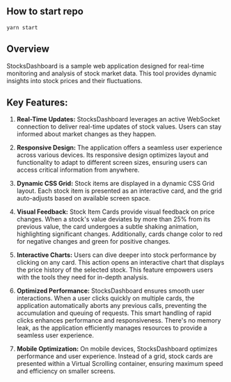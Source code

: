 ## How to start repo
``
yarn start
``

## Overview

StocksDashboard is a sample web application designed for real-time monitoring and analysis of stock market data. This tool provides dynamic insights into stock prices and their fluctuations.

## Key Features:

1. **Real-Time Updates:** StocksDashboard leverages an active WebSocket connection to deliver real-time updates of stock values. Users can stay informed about market changes as they happen.

2. **Responsive Design:** The application offers a seamless user experience across various devices. Its responsive design optimizes layout and functionality to adapt to different screen sizes, ensuring users can access critical information from anywhere.

3. **Dynamic CSS Grid:** Stock items are displayed in a dynamic CSS Grid layout. Each stock item is presented as an interactive card, and the grid auto-adjusts based on available screen space.

4. **Visual Feedback:** Stock Item Cards provide visual feedback on price changes. When a stock's value deviates by more than 25% from its previous value, the card undergoes a subtle shaking animation, highlighting significant changes. Additionally, cards change color to red for negative changes and green for positive changes.

5. **Interactive Charts:** Users can dive deeper into stock performance by clicking on any card. This action opens an interactive chart that displays the price history of the selected stock. This feature empowers users with the tools they need for in-depth analysis.

6. **Optimized Performance:** StocksDashboard ensures smooth user interactions. When a user clicks quickly on multiple cards, the application automatically aborts any previous calls, preventing the accumulation and queuing of requests. This smart handling of rapid clicks enhances performance and responsiveness. There's no memory leak, as the application efficiently manages resources to provide a seamless user experience.

7. **Mobile Optimization:** On mobile devices, StocksDashboard optimizes performance and user experience. Instead of a grid, stock cards are presented within a Virtual Scrolling container, ensuring maximum speed and efficiency on smaller screens.



